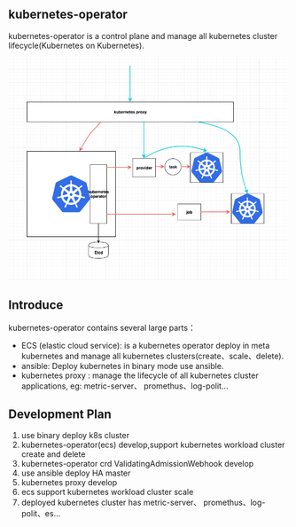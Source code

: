 ## kubernetes-operator 

kubernetes-operator is a control plane and manage all kubernetes cluster lifecycle(Kubernetes on Kubernetes).

<img src="doc/images/image-20190708160044358.png"></img>

## Introduce

kubernetes-operator contains several large parts：

- ECS (elastic cloud service): is a kubernetes operator deploy in meta kubernetes and manage all kubernetes clusters(create、scale、delete).
- ansible: Deploy kubernetes in binary mode use ansible.
- kubernetes proxy : manage the lifecycle of all kubernetes cluster applications, eg: metric-server、 promethus、log-polit...

## Development Plan

1. use binary deploy k8s cluster
2. kubernetes-operator(ecs) develop,support kubernetes workload cluster create and delete
3. kubernetes-operator crd ValidatingAdmissionWebhook develop
4. use ansible deploy HA master
5. kubernetes proxy develop 
6. ecs support kubernetes workload cluster scale
7. deployed kubernetes cluster has metric-server、 promethus、log-polit、es...
